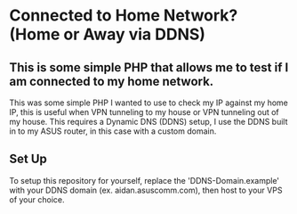 # Connected to Home Network? (Home or Away via DDNS)
## This is some simple PHP that allows me to test if I am connected to my home network.
This was some simple PHP I wanted to use to check my IP against my home IP, this is useful when VPN tunneling to my house or VPN tunneling out of my house. This requires a Dynamic DNS (DDNS) setup, I use the DDNS built in to my ASUS router, in this case with a custom domain.

## Set Up

To setup this repository for yourself, replace the 'DDNS-Domain.example' with your DDNS domain (ex. aidan.asuscomm.com), then host to your VPS of your choice.

